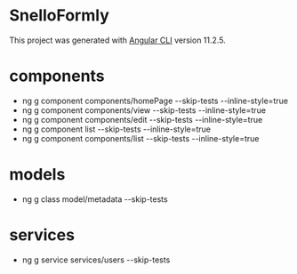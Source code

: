 # SnelloFormly

This project was generated with [Angular CLI](https://github.com/angular/angular-cli) version 11.2.5.


# components


-  ng g component components/homePage --skip-tests --inline-style=true
-  ng g component components/view --skip-tests --inline-style=true
-  ng g component components/edit --skip-tests --inline-style=true
-  ng g component list --skip-tests --inline-style=true
-  ng g component components/list --skip-tests --inline-style=true

# models

- ng g class model/metadata --skip-tests


# services

- ng g service services/users --skip-tests
